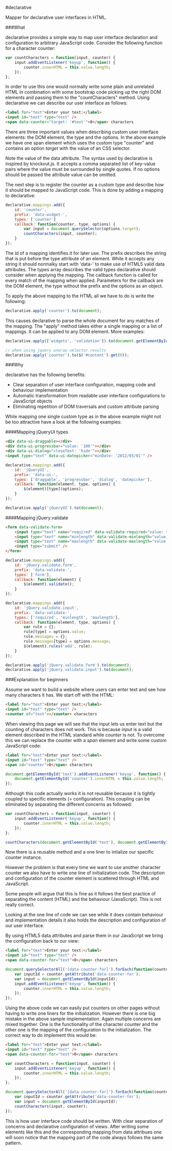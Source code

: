 #declarative

Mapper for declarative user interfaces in HTML.

###What

declarative provides a simple way to map user interface declaration and configuration to arbitrary JavaScript code.
Consider the following function for a character counter:

```javascript
var countCharacters = function(input, counter) {
    input.addEventListener('keyup', function() {
        counter.innerHTML = this.value.length;
    });
};
```

In order to use this one would normally write some plain and unrelated HTML in combination with
some bootstrap code picking up the right DOM elements and passing them to the "countCharacters" method.
Using declarative we can describe our user interface as follows:

```html
<label for="text">Enter your text:</label>
<input id="text" type="text" />
<span data-counter="target: '#text'">0</span> characters
```

There are three important values when describing custom user interface elements: the DOM element, the type and the options.
In the above example we have one span element which uses the custom type "counter" and contains an option *target*
with the value of an CSS selector.

Note the value of the data attribute. The syntax used by declarative is inspired by knockout.js.
It accepts a comma separated list of key-value pairs where the value must be surrounded by single quotes.
If no options should be passed the attribute value can be omitted.

The next step is to register the counter as a custom type and describe how it should be mapped to JavaScript code.
This is done by adding a mapping to declarative:

```javascript
declarative.mappings.add({
    id: 'counter',
    prefix: 'data-widget-',
    types: ['counter']
    callback: function(counter, type, options) {
        var input = document.querySelector(options.target);
        countCharacters(input, counter);
    }
});
```

The id of a mapping identifies it for later use. The prefix describes the string that is put before the type attribute of an element.
While it accepts any string it should normalky start with 'data-' to make use of HTML5 valid data attributes.
The types array describes the valid types declarative should consider when applying the mapping.
The callback function is called for every match of the mapping when applied.
Parameters for the callback are the DOM element, the type without the prefix and the options as an object.

To apply the above mapping to the HTML all we have to do is write the following:

```javascript
declarative.apply('counter').to(document);
```

This causes declarative to parse the whole document for any matches of the mapping. The "apply" method takes
either a single mapping or a list of mappings. It can be applied to any DOM element. More examples:

```javascript
declarative.apply(['widgets', 'validation']).to(document.getElementById('#content'));

// when using jquery unwrap selector results
declarative.apply('counter').to($('#content').get(0));
```

###Why

declarative has the following benefits:

- Clear separation of user interface configuration, mapping code and behaviour implementation
- Automatic transformation from readable user interface configurations to JavaScript objects
- Eliminating repetition of DOM traversals and custom attribute parsing

While mapping one single custom type as in the above example might not be too attractive have a look at the following examples:

####Mapping jQueryUI types

```html
<div data-ui-draggable></div>
<div data-ui-progressbar="value: '100'"></div>
<div data-ui-dialog="closeText: 'hide'"></div>
<input type="text" data-ui-datepicker="minDate: '2012/03/01'" />
```

```javascript
declarative.mappings.add({
    id: 'jQueryUI',
    prefix: 'data-ui-',
    types: ['draggable', 'progressbar', 'dialog', 'datepicker'],
    callback: function(element, type, options) {
        $(element)[type](options);
    }
});

declarative.apply('jQueryUI').to(document);
```

####Mapping jQuery.validate

```html
<form data-validate-form>
    <input type="text" name="required" data-validate-required="value: true, message: 'This field is required'" />
    <input type="text" name="minlength" data-validate-minlength="value: 3, message: 'Minimum of 3'" />
    <input type="text" name="maxlength" data-validate-maxlength="value: 6, message: 'Maximum of 6'" />
    <input type="submit" />
</form>
```

```javascript
declarative.mappings.add({
    id: 'jQuery.validate.form',
    prefix: 'data-validate-',
    types: ['form'],
    callback: function(element) {
        $(element).validate();
    }
});

declarative.mappings.add({
    id: 'jQuery.validate.input',
    prefix: 'data-validate-',
    types: ['required', 'minlength', 'maxlength'],
    callback: function(element, type, options) {
        var rule = {};
        rule[type] = options.value;
        rule.messages = {};
        rule.messages[type] = options.message;
        $(element).rules('add', rule);
    }
});

declarative.apply('jQuery.validate.form').to(document);
declarative.apply('jQuery.validate.input').to(document);
```

###Explanation for beginners

Assume we want to build a website where users can enter text and see how many characters it has.
We start off with the HTML:

```html
<label for="text">Enter your text:</label>
<input id="text" type="text" />
<counter of="text"></counter> characters
```

When viewing this page we will see that the input lets us enter text but the counting of characters does not work.
This is because *input* is a valid element described in the HTML standard while *counter* is not.
To overcome this we can replace the counter with a *span* element and write some custom JavaScript code:

```html
<label for="text">Enter your text:</label>
<input id="text" type="text" />
<span id="counter">0</span> characters
```

```javascript
document.getElementById('text').addEventListener('keyup', function() {
    document.getElementById('counter').innerHTML = this.value.length;
});
```

Although this code actually works it is not reusable because it is tightly coupled to specific elements (= configuration).
This coupling can be eliminated by separating the different concerns as followed:

```javascript
var countCharacters = function(input, counter) {
    input.addEventListener('keyup', function() {
        counter.innerHTML = this.value.length;
    });
};

countCharacters(document.getElementById('text'), document.getElementById('counter'));
```

Now there is a reusable method and a one liner to intialize our specific counter instance.

However the problem is that every time we want to use another character counter
we also have to write one line of initialization code.
The description and configuration of the counter element is scattered through HTML and JavaScript.

Some people will argue that this is fine as it follows the best practice of separating the content (HTML)
and the behaviour (JavaScript). This is not really correct.

Looking at the one line of code we can see while it does contain behaviour and implementation details
it also holds the description and configuration of our user interface.

By using HTML5 data attributes and parse them in our JavaScript we bring the configuration back to our view:

```html
<label for="text">Enter your text:</label>
<input id="text" type="text" />
<span data-counter-for="text">0</span> characters
```

```javascript
document.querySelectorAll('[data-counter-for]').forEach(function(counter) {
    var inputId = counter.getAttribute('data-counter-for');
    var input = document.getElementById(inputId);
    input.addEventListener('keyup', function() {
        counter.innerHTML = this.value.length;
    });
});
```

Using the above code we can easily put counters on other pages without having to write one liners for the initialization.
However there is one big mistake in the above sample implementation. Again multiple concerns are mixed together.
One is the functionality of the character counter and the other one is the mapping of the configuration to the initialization.
The correct way to do implement this would be:

```html
<label for="text">Enter your text:</label>
<input id="text" type="text" />
<span data-counter-for="text">0</span> characters
```

```javascript
var countCharacters = function(input, counter) {
    input.addEventListener('keyup', function() {
        counter.innerHTML = this.value.length;
    });
};

document.querySelectorAll('[data-counter-for]').forEach(function(counter) {
    var inputId = counter.getAttribute('data-counter-for');
    var input = document.getElementById(inputId);
    countCharacters(input, counter);
});
```

This is how user interface code should be written.
With clear separation of concerns and declarative configuration of views.
After writing some elements like this and the corresponding mapping from data attribues
one will soon notice that the mapping part of the code always follows the same pattern.